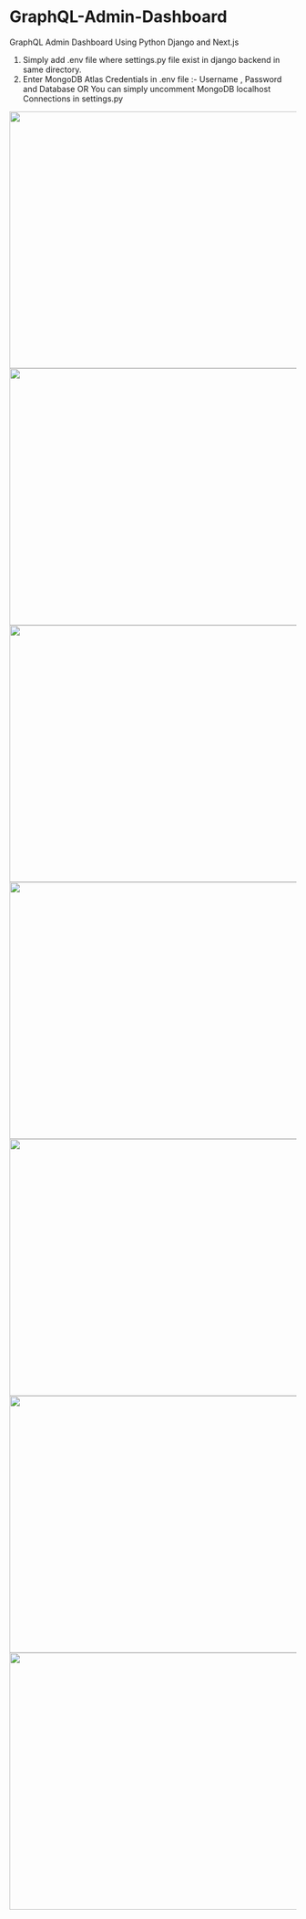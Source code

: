 # GraphQL-Admin-Dashboard

GraphQL Admin Dashboard Using Python Django and Next.js

1. Simply add .env file where settings.py file exist in django backend in same directory.
2. Enter MongoDB Atlas Credentials in .env file :- Username , Password and Database  OR You can simply uncomment MongoDB localhost Connections in settings.py 

<img src="frontend-GraphQL/public/dashboard9.png" width="800" height="450">

<img src="frontend-GraphQL/public/dashboard2.png" width="800" height="450">

<img src="frontend-GraphQL/public/dashboard3.png" width="800" height="450">

<img src="frontend-GraphQL/public/dashboard4.png" width="800" height="450">

<img src="frontend-GraphQL/public/dashboard7.png" width="800" height="450">

<img src="frontend-GraphQL/public/dashboard6.png" width="800" height="450">

<img src="frontend-GraphQL/public/dashboard5.png" width="800" height="450">
